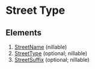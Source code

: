 # Street Type

## Elements

1. [StreetName](AustralianStreetName.md) (nillable)
2. [StreetType](../Enumerations/AustralianStreetType.md) (optional; nillable)
3. [StreetSuffix](../Enumerations/AustralianStreetSuffix.md) (optional; nillable)